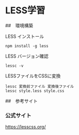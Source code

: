 # LESS学習
##　環境構築

LESS インストール
```
npm install -g less
```

LESS バージョン確認
```
lessc -v
```

LESSファイルをCSSに変換
```
lessc 変換前ファイル 変換後ファイル
lessc style.less style.css
```

##　参考サイト
### 公式サイト
https://lesscss.org/
